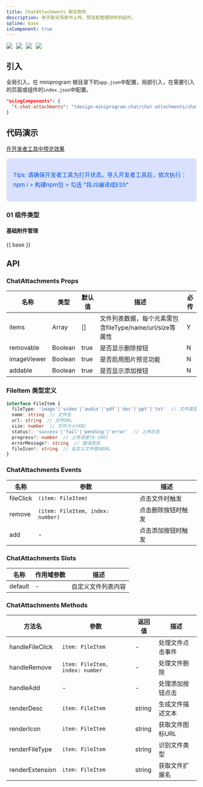```yaml
---
title: ChatAttachments 聊天附件
description: 用于聊天场景中上传、预览和管理附件的组件。
spline: base
isComponent: true
---
```


<span class="coverages-badge" style="margin-right: 10px"><img src="https://img.shields.io/badge/coverages%3A%20lines-100%25-blue" /></span><span class="coverages-badge" style="margin-right: 10px"><img src="https://img.shields.io/badge/coverages%3A%20functions-100%25-blue" /></span><span class="coverages-badge" style="margin-right: 10px"><img src="https://img.shields.io/badge/coverages%3A%20statements-100%25-blue" /></span><span class="coverages-badge" style="margin-right: 10px"><img src="https://img.shields.io/badge/coverages%3A%20branches-100%25-blue" /></span>

## 引入

全局引入，在 miniprogram 根目录下的`app.json`中配置，局部引入，在需要引入的页面或组件的`index.json`中配置。

```json
"usingComponents": {
  "t-chat-attachments": "tdesign-miniprogram-chat/chat-attachments/chat-attachments"
}
```

## 代码演示

<a href="https://developers.weixin.qq.com/s/F1cSo7mm75SS" title="在开发者工具中预览效果" target="_blank" rel="noopener noreferrer"> 在开发者工具中预览效果 </a>

<blockquote style="background-color: #d9e1ff; font-size: 15px; line-height: 26px;margin: 16px 0 0;padding: 16px; border-radius: 6px; color: #0052d9" >
<p>Tips: 请确保开发者工具为打开状态。导入开发者工具后，依次执行：npm i > 构建npm包 > 勾选 "将JS编译成ES5"</p>
</blockquote>

### 01 组件类型

#### 基础附件管理

{{ base }}

## API

### ChatAttachments Props

名称 | 类型 | 默认值 | 描述 | 必传
-- | -- | -- | -- | --
items | Array | [] | 文件列表数据，每个元素需包含fileType/name/url/size等属性 | Y
removable | Boolean | true | 是否显示删除按钮 | N
imageViewer | Boolean | true | 是否启用图片预览功能 | N
addable | Boolean | true | 是否显示添加按钮 | N

### FileItem 类型定义
```typescript
interface FileItem {
  fileType: 'image'|'video'|'audio'|'pdf'|'doc'|'ppt'|'txt'  // 文件类型
  name: string  // 文件名
  url: string  // 文件URL
  size: number  // 文件大小(KB)
  status?: 'success'|'fail'|'pending'|'error'  // 上传状态
  progress?: number  // 上传进度(0-100)
  errorMessage?: string  // 错误信息
  fileIcon?: string  // 自定义文件图标URL
}
```

### ChatAttachments Events

名称 | 参数 | 描述
-- | -- | --
fileClick | `(item: FileItem)` | 点击文件时触发
remove | `(item: FileItem, index: number)` | 点击删除按钮时触发
add | - | 点击添加按钮时触发

### ChatAttachments Slots

名称 | 作用域参数 | 描述
-- | -- | --
default | - | 自定义文件列表内容

### ChatAttachments Methods

方法名 | 参数 | 返回值 | 描述
-- | -- | -- | --
handleFileClick | `item: FileItem` | - | 处理文件点击事件
handleRemove | `item: FileItem, index: number` | - | 处理文件删除
handleAdd | - | - | 处理添加按钮点击
renderDesc | `item: FileItem` | string | 生成文件描述文本
renderIcon | `item: FileItem` | string | 获取文件图标URL
renderFileType | `item: FileItem` | string | 识别文件类型
renderExtension | `item: FileItem` | string | 获取文件扩展名
